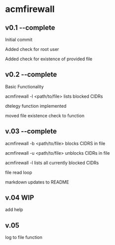 # acmfirewall

## v0.1 --complete

Initial commit

Added check for root user

Added check for existence of provided file

## v0.2 --complete

Basic Functionality

acmfirewall -l <path/to/file> lists blocked CIDRs

dtelegy function implemented

moved file existence check to function

## v.03 --complete

acmfirewall -b <path/to/file> blocks CIDRS in file

acmfirewall -u <path/to/file> unblocks CIDRs in file

acmfirewall -l lists all currently blocked CIDRs

file read loop

markdown updates to README

## v.04 WIP

add help

## v.05

log to file function
